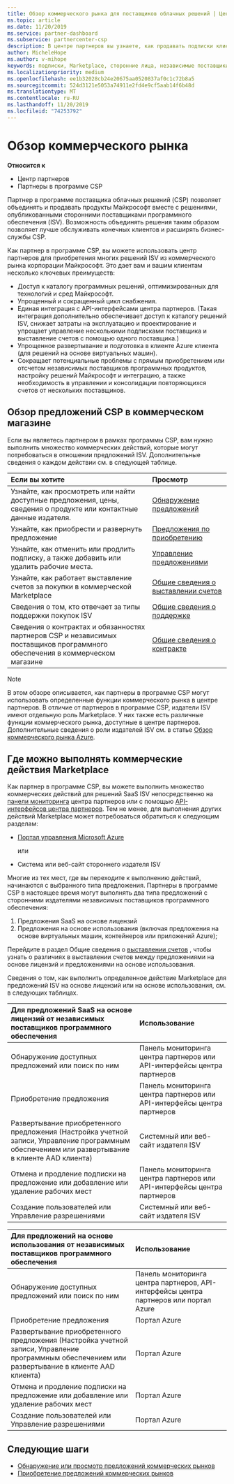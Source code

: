 ```yaml
---
title: Обзор коммерческого рынка для поставщиков облачных решений | Центр партнеров
ms.topic: article
ms.date: 11/20/2019
ms.service: partner-dashboard
ms.subservice: partnercenter-csp
description: В центре партнеров вы узнаете, как продавать подписки клиентов на программное обеспечение как услуга (SaaS), предложения от независимых поставщиков программного обеспечения (ISV) в Marketplace.
author: MicheleHope
ms.author: v-mihope
keywords: подписки, Marketplace, сторонние лица, независимые поставщики программного обеспечения, SaaS, лицензия
ms.localizationpriority: medium
ms.openlocfilehash: ee1b32028cb24e20675aa0520837af0c1c72b8a5
ms.sourcegitcommit: 524d3121e5053a74911e2fd4e9cf5aab14f6b48d
ms.translationtype: MT
ms.contentlocale: ru-RU
ms.lasthandoff: 11/20/2019
ms.locfileid: "74253792"
---
```

# <a name="commercial-marketplace-overview"></a>Обзор коммерческого рынка

**Относится к**

- Центр партнеров
- Партнеры в программе CSP

Партнер в программе поставщика облачных решений (CSP) позволяет объединять и продавать продукты Майкрософт вместе с решениями, опубликованными сторонними поставщиками программного обеспечения (ISV). Возможность объединять решения таким образом позволяет лучше обслуживать конечных клиентов и расширять бизнес-службы CSP.

Как партнер в программе CSP, вы можете использовать центр партнеров для приобретения многих решений ISV из коммерческого рынка корпорации Майкрософт. Это дает вам и вашим клиентам несколько ключевых преимуществ:

- Доступ к каталогу программных решений, оптимизированных для технологий и сред Майкрософт.
- Упрощенный и сокращенный цикл снабжения.
- Единая интеграция с API-интерфейсами центра партнеров. (Такая интеграция дополнительно обеспечивает доступ к каталогу решений ISV, снижает затраты на эксплуатацию и проектирование и упрощает управление несколькими подписками поставщика и выставление счетов с помощью одного поставщика.)
- Упрощенное развертывание и подготовка в клиенте Azure клиента (для решений на основе виртуальных машин).
- Сокращает потенциальные проблемы с прямым приобретением или отсчетом независимых поставщиков программных продуктов, настройку решений Майкрософт и интеграцию, а также необходимость в управлении и консолидации повторяющихся счетов от нескольких поставщиков.

## <a name="overview-of-csp-offers-in-the-commercial-marketplace"></a>Обзор предложений CSP в коммерческом магазине

Если вы являетесь партнером в рамках программы CSP, вам нужно выполнить множество коммерческих действий, которые могут потребоваться в отношении предложений ISV. Дополнительные сведения о каждом действии см. в следующей таблице.

|**Если вы хотите**  |**Просмотр**   |
|:------------------------------------|:------------------|
|Узнайте, как просмотреть или найти доступные предложения, цены, сведения о продукте или контактные данные издателя. | [Обнаружение предложений](csp-commercial-marketplace-discover.md) | 
|Узнайте, как приобрести и развернуть предложение   | [Предложения по приобретению](csp-commercial-marketplace-purchase.md)   | 
|Узнайте, как отменить или продлить подписку, а также добавить или удалить рабочие места.  | [Управление предложениями](csp-commercial-marketplace-manage.md) |
|Узнайте, как работает выставление счетов за покупки в коммерческой Marketplace | [Общие сведения о выставлении счетов](csp-commercial-marketplace-billing.md) |
|Сведения о том, кто отвечает за типы поддержки покупок ISV | [Общие сведения о поддержке](csp-commercial-marketplace-support.md) |
|Сведения о контрактах и обязанностях партнеров CSP и независимых поставщиков программного обеспечения в коммерческом магазине | [Общие сведения о контракте](csp-commercial-marketplace-contracting.md) |

> [!NOTE]
> В этом обзоре описывается, как партнеры в программе CSP могут использовать определенные функции коммерческого рынка в центре партнеров. В отличие от партнеров в программе CSP, издатели ISV имеют отдельную роль Marketplace. У них также есть различные функции коммерческого рынка, доступные в центре партнеров. Дополнительные сведения о роли издателей ISV см. в статье [Обзор коммерческого рынка Azure](https://docs.microsoft.com/azure/marketplace/partner-center-portal/commercial-marketplace-overview).

## <a name="where-to-complete-commercial-marketplace-activities"></a>Где можно выполнять коммерческие действия Marketplace

Как партнер в программе CSP, вы можете выполнить множество коммерческих действий для решений SaaS ISV непосредственно на [панели мониторинга](https://partner.microsoft.com/dashboard) центра партнеров или с помощью [API-интерфейсов центра партнеров](https://docs.microsoft.com/partner-center/develop/). Тем не менее, для выполнения других действий Marketplace может потребоваться обратиться к следующим разделам:

- [Портал управления Microsoft Azure](https://portal.azure.com/)

    или

- Система или веб-сайт стороннего издателя ISV

Многие из тех мест, где вы переходите к выполнению действий, начинаются с выбранного типа предложения. Партнеры в программе CSP в настоящее время могут выполнять два типа предложений с сторонними издателями независимых поставщиков программного обеспечения:

1. Предложения SaaS на основе лицензий  
2. Предложения на основе использования (включая предложения на основе виртуальных машин, контейнеров или приложений Azure);

Перейдите в раздел Общие сведения о [выставлении счетов](billing-basics.md) , чтобы узнать о различиях в выставлении счетов между предложениями на основе лицензий и предложениями на основе использования.  

Сведения о том, как выполнить определенное действие Marketplace для предложений ISV на основе лицензий или на основе использования, см. в следующих таблицах.

|**Для предложений SaaS на основе лицензий от независимых поставщиков программного обеспечения**  |**Использование**  |
|:------------------------------------|:------------------|
|Обнаружение доступных предложений или поиск по ним  | Панель мониторинга центра партнеров или API-интерфейсы центра партнеров  |
|Приобретение предложения  | Панель мониторинга центра партнеров или API-интерфейсы центра партнеров  |
|Развертывание приобретенного предложения (Настройка учетной записи, Управление программным обеспечением или развертывание в клиенте AAD клиента)  | Системный или веб-сайт издателя ISV  |
|Отмена и продление подписки на предложение или добавление или удаление рабочих мест | Панель мониторинга центра партнеров или API-интерфейсы центра партнеров  |
|Создание пользователей или Управление разрешениями  | Системный или веб-сайт издателя ISV  |

|**Для предложений на основе использования от независимых поставщиков программного обеспечения**  |**Использование**  |
|:------------------------------------|:------------------|
|Обнаружение доступных предложений или поиск по ним  | Панель мониторинга центра партнеров, API-интерфейсы центра партнеров или портал Azure  |
|Приобретение предложения  | Портал Azure  |
|Развертывание приобретенного предложения (Настройка учетной записи, Управление программным обеспечением или развертывание в клиенте AAD клиента)  | Портал Azure  |
|Отмена и продление подписки на предложение или добавление или удаление рабочих мест | Портал Azure  |
|Создание пользователей или Управление разрешениями  | Портал Azure  |

## <a name="next-steps"></a>Следующие шаги

- [Обнаружение или просмотр предложений коммерческих рынков](csp-commercial-marketplace-discover.md)
- [Приобретение предложений коммерческих рынков](csp-commercial-marketplace-purchase.md)